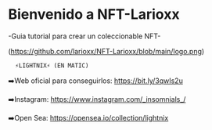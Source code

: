 #  Bienvenido a NFT-Larioxx
-Guia tutorial para crear un coleccionable NFT-

(https://github.com/larioxx/NFT-Larioxx/blob/main/logo.png)

      ⚡️LIGHTNIX⚡️ (EN MATIC)

➡️Web oficial para conseguirlos:
https://bit.ly/3qwIs2u

➡️Instagram:
https://www.instagram.com/_insomnials_/

➡️Open Sea:
https://opensea.io/collection/lightnix


